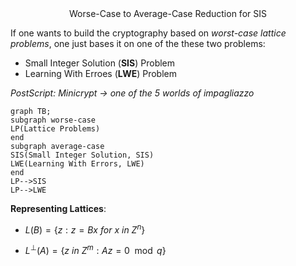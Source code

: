 <center>Worse-Case to Average-Case Reduction for SIS</center>

If one wants to build the cryptography based on *worst-case lattice problems*, one just bases it on one of the these two problems:

- Small Integer Solution (**SIS**) Problem
- Learning With Erroes (**LWE**) Problem

*PostScript: Minicrypt &rarr; one of the 5 worlds of impagliazzo*

```mermaid
graph TB;
subgraph worse-case
LP(Lattice Problems)
end
subgraph average-case
SIS(Small Integer Solution, SIS)
LWE(Learning With Errors, LWE)
end
LP-->SIS
LP-->LWE
```



**Representing Lattices**:

- $L(B) = \{z: z = Bx\ for\ x\ in\ Z^n\}$

- $L^{\perp}(A) = \{z\ in\ Z^m:Az = 0 \mod q\}$

 